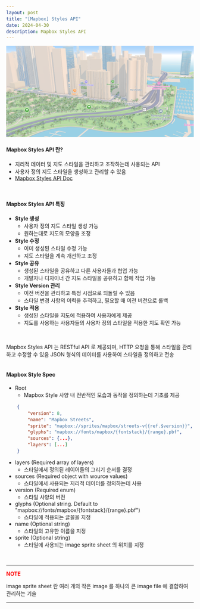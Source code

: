 ```yaml
---
layout: post
title: "[Mapbox] Styles API"
date: 2024-04-30
description: Mapbox Styles API
---
```


![제목](/assets/img/map/mapbox_style_image.png)
<br>

#### Mapbox Styles API 란?
* 지리적 데이터 및 지도 스타일을 관리하고 조작하는데 사용되는 API
* 사용자 정의 지도 스타일을 생성하고 관리할 수 있음
* [Mapbox Styles API Doc](https://docs.mapbox.com/api/maps/styles/)
<br>

#### Mapbox Styles API 특징
* **Style 생성**
  * 사용자 정의 지도 스타일 생성 가능
  * 원하는대로 지도의 모양을 조정
* **Style 수정**
  * 이미 생성된 스타일 수정 가능
  * 지도 스타일을 계속 개선하고 조정
* **Style 공유**
  * 생성된 스타일을 공유하고 다른 사용자들과 협업 가능
  * 개발자나 디자이너 간 지도 스타일을 공유하고 함께 작업 가능
* **Style Version 관리**
  * 이전 버전을 관리하고 특정 시점으로 되돌릴 수 있음
  * 스타일 변경 사항의 이력을 추적하고, 필요할 때 이전 버전으로 롤백
* **Style 적용**
  * 생성된 스타일을 지도에 적용하여 사용자에게 제공
  * 지도를 사용하는 사용자들의 사용자 정의 스타일을 적용한 지도 확인 가능
<br>

Mapbox Styles API 는 RESTful API 로 제공되며, HTTP 요청을 통해 스타일을 관리하고 수정할 수 있음
JSON 형식의 데이터를 사용하여 스타일을 정의하고 전송
<br><br>

#### Mapbox Style Spec
* Root
  * Mapbox Style 사양 내 전반적인 모습과 동작을 정의하는데 기초를 제공
```json
    {
        "version": 8,
        "name": "Mapbox Streets",
        "sprite": "mapbox://sprites/mapbox/streets-v{{ref.$version}}",
        "glyphs": "mapbox://fonts/mapbox/{fontstack}/{range}.pbf",
        "sources": {...},
        "layers": [...]
    } 
```
  * layers (Required array of layers)
    * 스타일에서 정의된 레이어들의 그리기 순서를 결정
  * sources (Required object with wource values)
    * 스타일에서 사용되는 지리적 데이터를 정의하는데 사용
  * version (Required enum)
    * 스타일 사양의 버전
  * glyphs (Optional string. Default to "mapbox://fonts/mapbox/{fontstack}/{range}.pbf")
    * 스타일에 적용되는 글꼴을 지정
  * name (Optional string)
    * 스타일의 고유한 이름을 지정
  * sprite (Optional string)
    * 스타일에 사용되는 image sprite sheet 의 위치를 지정
<br>

---
<span style="color:red">**NOTE**</span>

<span style="font-size:100%">
    image sprite sheet 란 여러 개의 작은 image 를 하나의 큰 image file 에 결합하여 관리하는 기술
</span>

---